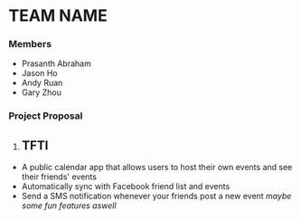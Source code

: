 # TEAM NAME

### Members
* Prasanth Abraham
* Jason Ho
* Andy Ruan
* Gary Zhou

### Project Proposal
1. ## TFTI

* A public calendar app that allows users to host their own events and see their friends' events
* Automatically sync with Facebook friend list and events
* Send a SMS notification whenever your friends post a new event
  *maybe some fun features aswell*
